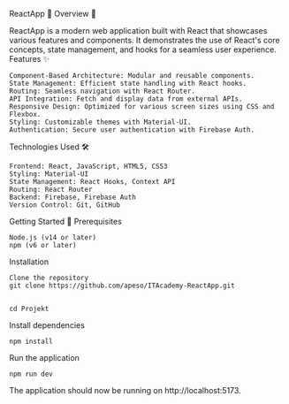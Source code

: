 ReactApp 🌟
Overview 📖

ReactApp is a modern web application built with React that showcases various features and components. It demonstrates the use of React's core concepts, state management, and hooks for a seamless user experience.
Features ✨

    Component-Based Architecture: Modular and reusable components.
    State Management: Efficient state handling with React hooks.
    Routing: Seamless navigation with React Router.
    API Integration: Fetch and display data from external APIs.
    Responsive Design: Optimized for various screen sizes using CSS and Flexbox.
    Styling: Customizable themes with Material-UI.
    Authentication: Secure user authentication with Firebase Auth.

Technologies Used 🛠️

    Frontend: React, JavaScript, HTML5, CSS3
    Styling: Material-UI
    State Management: React Hooks, Context API
    Routing: React Router
    Backend: Firebase, Firebase Auth
    Version Control: Git, GitHub

Getting Started 🚀
Prerequisites

    Node.js (v14 or later)
    npm (v6 or later)

Installation

    Clone the repository
    git clone https://github.com/apeso/ITAcademy-ReactApp.git

    
    cd Projekt

Install dependencies

    npm install

Run the application

    npm run dev


The application should now be running on http://localhost:5173.